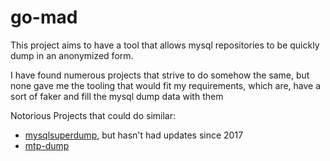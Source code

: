 # go-mad
This project aims to have a tool that allows mysql repositories to be quickly dump in an anonymized form.

I have found numerous projects that strive to do somehow the same, but none gave me the tooling that would fit my 
requirements, which are, have a sort of faker and fill the mysql dump data with them

Notorious Projects that could do similar:
- [mysqlsuperdump](https://github.com/hgfischer/mysqlsuperdump), but hasn't had updates since 2017
- [mtp-dump](https://github.com/skpr/mtk)
